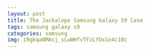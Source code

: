 ```yaml
---
layout: post
title: The Jackalope Samsung Galaxy S9 Case
tags: samsung galaxy s9
categories: samsung
img: 19gkqaNMAsj_sLwWHfvTFzLfOx1o4c1Bc
---
```

